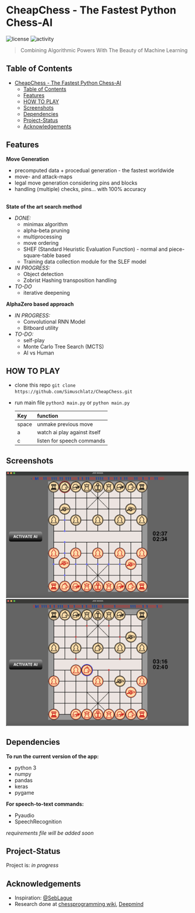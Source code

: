 # CheapChess - The Fastest Python Chess-AI
![license](https://img.shields.io/github/license/SiiiMiii/Chess-AI)
![activity](https://img.shields.io/github/commit-activity/m/SiiiMiii/Chess-AI)

> Combining Algorithmic Powers With The Beauty of Machine Learning
## Table of Contents
- [CheapChess - The Fastest Python Chess-AI](#cheapchess---the-fastest-python-chess-ai)
  - [Table of Contents](#table-of-contents)
  - [Features](#features)
  - [HOW TO PLAY](#how-to-play)
  - [Screenshots](#screenshots)
  - [Dependencies](#dependencies)
  - [Project-Status](#project-status)
  - [Acknowledgements](#acknowledgements)

## Features
**Move Generation**
* precomputed data + procedual generation - the fastest worldwide
* move- and attack-maps
* legal move generation considering pins and blocks
* handling (multiple) checks, pins... with 100% accuracy
<br></br>

**State of the art search method**
* _DONE:_
  * minimax algorithm
  * alpha-beta pruning
  * multiprocessing
  * move ordering
  * SHEF (Standard Heuristic Evaluation Function) - normal and piece-square-table based
  * Training data collection module for the SLEF model
* _IN PROGRESS:_
  * Object detection
  * Zobrist Hashing transposition handling
* _TO-DO_
  * iterative deepening

**AlphaZero based approach**
* _IN PROGRESS:_
  * Convolutional RNN Model
  * Bitboard utility
* _TO-DO:_
  * self-play
  * Monte Carlo Tree Search (MCTS)
  * AI vs Human

## HOW TO PLAY
* clone this repo ```git clone https://github.com/Simuschlatz/CheapChess.git```
* run main file ```python3 main.py``` or ```python main.py```

    |Key|function|
    |---|--------|
    |space|unmake previous move|
    |a|watch ai play against itself|
    |c|listen for speech commands|


## Screenshots
<img src="./assets/screenshots/15.11.jpeg" alt="screenshot" width="500"/>
<img src="./assets/screenshots/15.11(2).jpeg" alt="screenshot" width="500"/>

## Dependencies
**To run the current version of the app:**
* python 3
* numpy
* pandas
* keras
* pygame

**For speech-to-text commands:**
* Pyaudio
* SpeechRecognition

_requirements file will be added soon_

## Project-Status
Project is: _in progress_

## Acknowledgements
* Inspiration: [@SebLague](https://github.com/SebLague)
* Research done at [chessprogramming wiki](https://www.chessprogramming.org/), [Deepmind](https://www.deepmind.com/)
